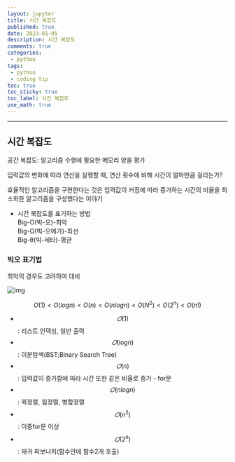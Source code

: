 ```yaml
---
layout: jupyter
title: 시간 복잡도
published: true
date: 2023-01-05
description: 시간 복잡도
comments: true
categories:
 - python
tags:
 - python
 - coding tip
toc: true
toc_sticky: true
toc_label: 시간 복잡도
use_math: true
---
```

---
## 시간 복잡도
공간 복잡도: 알고리즘 수행에 필요한 메모리 양을 평가

입력값의 변화에 따라 연산을 실행할 때, 연산 횟수에 비해 시간이 얼마만큼 걸리는가?

효율적인 알고리즘을 구현한다는 것은 입력값이 커짐에 따라 증가하는 시간의 비율을 최소화한 알고리즘을 구성했다는 이야기

* 시간 복잡도를 표기하는 방법  
Big-O(빅-오)-최악  
Big-Ω(빅-오메가)-최선  
Big-θ(빅-세타)-평균


### 빅오 표기법

최악의 경우도 고려하여 대비

![img](https://i0.wp.com/hanamon.kr/wp-content/uploads/2021/07/Big-O-Complexity-Chart.png?resize=1080%2C723&ssl=1)

$$O(1) < O(logn) < O(n) < O(nlogn) < O(N^2) < O(2^n) < O(n!)$$

* $$𝑂(1)$$: 리스트 인덱싱, 일반 출력
* $$𝑂(logn)$$: 이분탐색(BST;Binary Search Tree)
* $$𝑂(n)$$: 입력값이 증가함에 따라 시간 또한 같은 비율로 증가 - for문
* $$𝑂(nlogn)$$: 퀵정렬, 힙정렬, 병합정렬
* $$𝑂(n^2)$$: 이중for문 이상
* $$𝑂(2^n)$$: 재귀 피보나치(함수안에 함수2개 호출)

